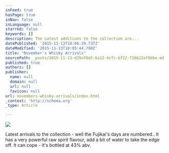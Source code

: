 ```yaml
---
inFeed: true
hasPage: true
inNav: false
inLanguage: null
starred: false
keywords: []
description: The Latest additions to the collection are...
datePublished: '2015-11-13T18:06:39.737Z'
dateModified: '2015-11-13T18:05:44.790Z'
title: "November's Whisky Arrivals"
sourcePath: _posts/2015-11-13-d29af8e5-6a12-4cfc-bf22-716622af8bbe.md
published: true
authors: []
publisher:
  name: null
  domain: null
  url: null
  favicon: null
url: novembers-whisky-arrivals/index.html
_context: 'http://schema.org'
_type: Article

---
```

![](https://the-grid-user-content.s3-us-west-2.amazonaws.com/417beca9-3be7-45fc-952f-02715baf17b3.jpg)

Latest arrivals to the collection - well the Fujikai's days are numbered.. It has a very powerful raw spirit flavour, add a bit of water to take the edge off. It can cope - it's bottled at 43% abv.